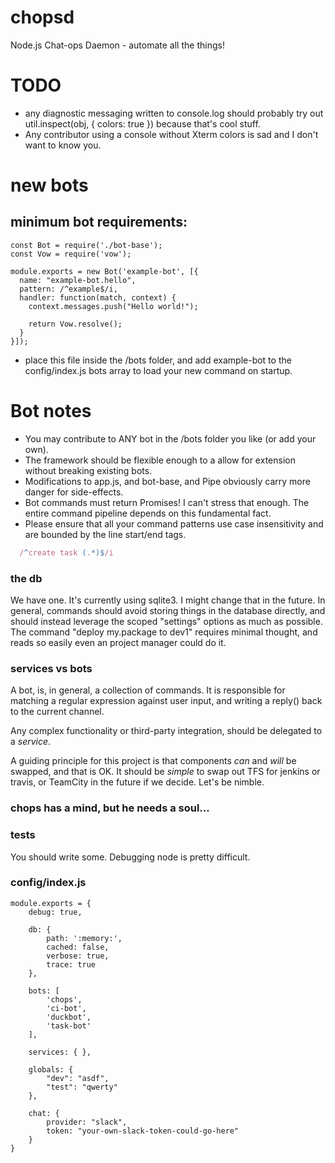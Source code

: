 # chopsd
Node.js Chat-ops Daemon - automate all the things!

# TODO
* any diagnostic messaging written to console.log should probably try out util.inspect(obj, { colors: true }) because that's cool stuff.
* Any contributor using a console without Xterm colors is sad and I don't want to know you.

# new bots

## minimum bot requirements:

    const Bot = require('./bot-base');
    const Vow = require('vow');

    module.exports = new Bot('example-bot', [{
      name: "example-bot.hello",
      pattern: /^example$/i,
      handler: function(match, context) {
        context.messages.push("Hello world!");

        return Vow.resolve();
      }
    }]);

* place this file inside the /bots folder, and add example-bot to the config/index.js bots array to load your new command on startup.

# Bot notes
* You may contribute to ANY bot in the /bots folder you like (or add your own).
* The framework should be flexible enough to a allow for extension without breaking existing bots.
* Modifications to app.js, and bot-base, and Pipe obviously carry more danger for side-effects.
* Bot commands must return Promises! I can't stress that enough. The entire command pipeline depends on this fundamental fact.
* Please ensure that all your command patterns use case insensitivity and are bounded by the line start/end tags.
```javascript
  /^create task (.*)$/i
```

### the db
We have one. It's currently using sqlite3. I might change that in the future. In general, commands should avoid storing things in the database directly, and should instead leverage the scoped "settings" options as much as possible. The command "deploy my.package to dev1" requires minimal thought, and reads so easily even an project manager could do it.

### services vs bots

A bot, is, in general, a collection of commands. It is responsible for matching a regular expression against user input, and writing a reply() back to the current channel.

Any complex functionality or third-party integration, should be delegated to a _service_.

A guiding principle for this project is that components *can* and *will* be swapped, and that is OK. It should be _simple_ to swap out TFS for jenkins or travis, or TeamCity in the future if we decide. Let's be nimble.

### chops has a mind, but he needs a soul...

### tests
You should write some. Debugging node is pretty difficult.

### config/index.js

	module.exports = {
		debug: true,

		db: {
			path: ':memory:',
			cached: false,
			verbose: true,
			trace: true
		},

		bots: [
			'chops',
			'ci-bot',
			'duckbot',
			'task-bot'
		],

		services: { },

		globals: {
			"dev": "asdf",
			"test": "qwerty"
		},

		chat: {
			provider: "slack",
			token: "your-own-slack-token-could-go-here"
		}
	}
